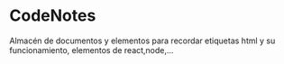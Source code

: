 # CodeNotes
Almacén de documentos y elementos para recordar etiquetas html y su funcionamiento, elementos de react,node,...
